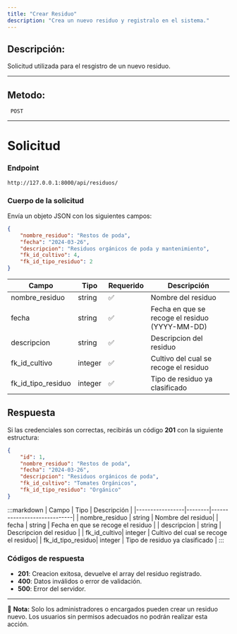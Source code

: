 ```yaml
---
title: "Crear Residuo"
description: "Crea un nuevo residuo y registralo en el sistema."
---
```


## Descripción:

Solicitud utilizada para el resgistro de un nuevo residuo.

---

## Metodo:
```
 POST
```
---


# **Solicitud**

### **Endpoint**
```
http://127.0.0.1:8000/api/residuos/
```
### **Cuerpo de la solicitud**
Envía un objeto JSON con los siguientes campos:

```json
{
    "nombre_residuo": "Restos de poda",
    "fecha": "2024-03-26",
    "descripcion": "Residuos orgánicos de poda y mantenimiento",
    "fk_id_cultivo": 4,
    "fk_id_tipo_residuo": 2
}
```

| Campo           | Tipo   | Requerido | Descripción                |
|---------------- |--------|-----------|-----------------------------|
| nombre_residuo | string | ✅       | Nombre del residuo|
| fecha          | string | ✅       | Fecha en que se recoge el residuo (YYYY-MM-DD)|
| descripcion    | string | ✅       | Descripcion del residuo |
| fk_id_cultivo  | integer| ✅       | Cultivo del cual se recoge el residuo  |
| fk_id_tipo_residuo| integer| ✅    | Tipo de residuo ya clasificado |


## **Respuesta**

Si las credenciales son correctas, recibirás un código **201** con la siguiente estructura:

```json
{
    "id": 1,
    "nombre_residuo": "Restos de poda",
    "fecha": "2024-03-26",
    "descripcion": "Residuos orgánicos de poda",
    "fk_id_cultivo": "Tomates Orgánicos",
    "fk_id_tipo_residuo": "Orgánico"
}
```

:::markdown
| Campo           | Tipo   | Descripción                |
|-----------------|--------|-----------------------------|
| nombre_residuo  | string | Nombre del residuo|
| fecha           | string | Fecha en que se recoge el residuo     |
| descripcion     | string | Descripcion del residuo |
| fk_id_cultivo| integer | Cultivo del cual se recoge el residuo|
| fk_id_tipo_residuo| integer | Tipo de residuo ya clasificado |
:::


### **Códigos de respuesta**
- **201**: Creacion exitosa, devuelve el array del residuo registrado.
- **400**: Datos inválidos o error de validación.
- **500**: Error del servidor.

---

📄 **Nota:** Solo los administradores o encargados pueden crear un residuo nuevo. Los usuarios sin permisos adecuados no podrán realizar esta acción.

